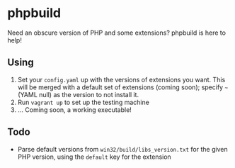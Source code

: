 # phpbuild
Need an obscure version of PHP and some extensions? phpbuild is here to help!

## Using
1. Set your `config.yaml` up with the versions of extensions you want. This will
   be merged with a default set of extensions (coming soon); specify `~` (YAML
   null) as the version to not install it.
2. Run `vagrant up` to set up the testing machine
3. ... Coming soon, a working executable!

## Todo
* Parse default versions from `win32/build/libs_version.txt` for the given PHP
  version, using the `default` key for the extension
